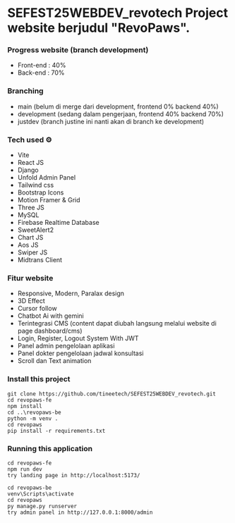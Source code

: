 # SEFEST25WEBDEV_revotech Project website berjudul "RevoPaws".

### Progress website (branch development)
- Front-end : 40%
- Back-end : 70%

### Branching
- main (belum di merge dari development, frontend 0% backend 40%)
- development (sedang dalam pengerjaan, frontend 40% backend 70%)
- justdev (branch justine ini nanti akan di branch ke development)

### Tech used ⚙
- Vite
- React JS
- Django
- Unfold Admin Panel
- Tailwind css
- Bootstrap Icons
- Motion Framer & Grid
- Three JS
- MySQL
- Firebase Realtime Database
- SweetAlert2
- Chart JS
- Aos JS
- Swiper JS
- Midtrans Client

### Fitur website
- Responsive, Modern, Paralax design
- 3D Effect
- Cursor follow
- Chatbot Ai with gemini
- Terintegrasi CMS (content dapat diubah langsung melalui website di page dashboard/cms)
- Login, Register, Logout System With JWT
- Panel admin pengelolaan aplikasi
- Panel dokter pengelolaan jadwal konsultasi
- Scroll dan Text animation

###  Install this project
 ```
git clone https://github.com/tineetech/SEFEST25WEBDEV_revotech.git
cd revopaws-fe
npm install
cd ..\revopaws-be
python -m venv .
cd revopaws
pip install -r requirements.txt
```

### Running this application
```
cd revopaws-fe 
npm run dev
try landing page in http://localhost:5173/
```
```
cd revopaws-be 
venv\Scripts\activate
cd revopaws
py manage.py runserver
try admin panel in http://127.0.0.1:8000/admin
```
